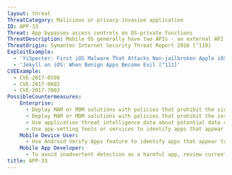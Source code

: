 ```yaml
---
layout: threat
ThreatCategory: Malicious or privacy-invasive application
ID: APP-33
Threat: App bypasses access controls on OS-private functions
ThreatDescription: Mobile OS generally have two APIs - an external API that is available to public developers, and a private API that is restricted to the OS and built-in applications. Access control mechanisms implemented at the OS level may have vulnerabilities that allow 3rd party apps to successfully execute private API functions. Mobile OS app stores have since improved detection of a direct attempt by an app to call a private OS function.
ThreatOrigin: Symantec Internet Security Threat Report 2016 [^110]
ExploitExample:
  - 'YiSpecter: First iOS Malware That Attacks Non-jailbroken Apple iOS Devices by Abusing Private APIs [^43]'
  - 'Jekyll on iOS: When Benign Apps Become Evil [^111]'
CVEExample:
  - CVE-2017-0598
  - CVE-2017-0602
  - CVE-2017-7003
PossibleCountermeasures:
    Enterprise:
      - Deploy MAM or MDM solutions with policies that prohibit the side-loading of apps, which may bypass security checks on the app.
      - Deploy MAM or MDM solutions with policies that prohibit the installation of apps from 3rd party (unofficial) app stores.
      - Use application threat intelligence data about potential data collection risks associated with apps installed on COPE or BYOD devices
      - Use app-vetting tools or services to identify apps that appear to abuse the OS API to gather sensitive data.
    Mobile Device User:
      - Use Android Verify Apps feature to identify apps that appear to abuse the OS API to gather sensitive data.
    Mobile App Developer:
      - To avoid inadvertent detection as a harmful app, review current developer documentation for the supporting OS and always use the recommended API calls to deliver app functionality.
title: APP-33
---
```

